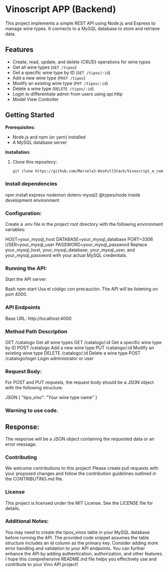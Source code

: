 # Vinoscript APP (Backend)

This project implements a simple REST API using Node.js and Express to manage wine types. It connects to a MySQL database to store and retrieve data.

## Features

* Create, read, update, and delete (CRUD) operations for wine types
* Get all wine types (`GET /tipos`)
* Get a specific wine type by ID (`GET /tipos/:id`)
* Add a new wine type (`POST /tipos`)
* Modify an existing wine type (`PUT /tipos/:id`)
* Delete a wine type (`DELETE /tipos/:id`)
* Login to differentiate admin from users using api.http
* Model View Controller

## Getting Started

**Prerequisites:**

* Node.js and npm (or yarn) installed
* A MySQL database server

**Installation:**

1. Clone this repository:

   ```bash
   git clone https://github.com/Marcela3-DesFullStack/Vinoscript_e_commerce


### Install dependencies

npm install express nodemon dotenv mysql2
@types/node inside development environment

### Configuration:

Create a .env file in the project root directory with the following environment variables:

HOST=your_mysql_host
DATABASE=your_mysql_database
PORT=3306
USER=your_mysql_user
PASSWORD=your_mysql_password
Replace your_mysql_host, your_mysql_database, your_mysql_user, and your_mysql_password with your actual MySQL credentials.

### Running the API:

Start the API server:

Bash
npm start
Usa el código con precaución.
The API will be listening on port 4000.

### API Endpoints
Base URL: http://localhost:4000

### Method	Path	Description
GET	/catalogo	Get all wine types
GET	/catalogo/:id	Get a specific wine type by ID
POST	/catalogo	Add a new wine type
PUT	/catalogo/:id	Modify an existing wine type
DELETE	/catalogo/:id	Delete a wine type
POST /catalogo/login Login administrator or user

### Request Body:

For POST and PUT requests, the request body should be a JSON object with the following structure:

JSON
{
  "tipo_vino": "Your wine type name"
}
### Warning to use code.

## Response:

The response will be a JSON object containing the requested data or an error message.

### Contributing

We welcome contributions to this project! Please create pull requests with your proposed changes and follow the contribution guidelines outlined in the CONTRIBUTING.md file.

### License
This project is licensed under the MIT License. See the LICENSE file for details.

### Additional Notes:

You may need to create the tipos_vinos table in your MySQL database before running the API.
The provided code snippet assumes the table structure includes an id column as the primary key.
Consider adding more error handling and validation to your API endpoints.
You can further enhance the API by adding authentication, authorization, and other features.
I hope this comprehensive README.md file helps you effectively use and contribute to your Vino API project!
